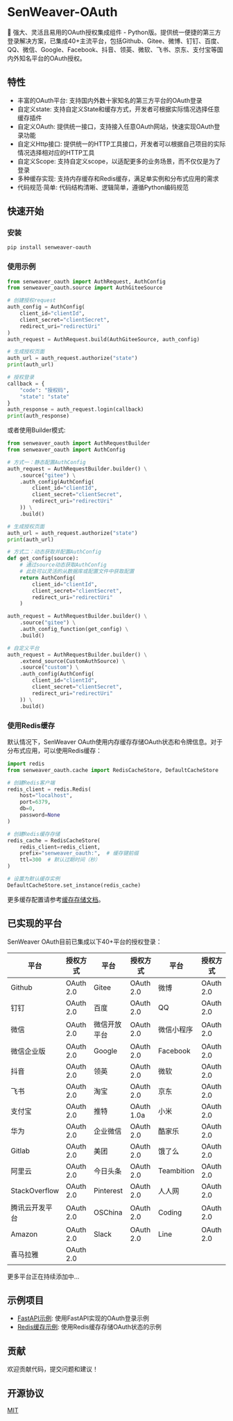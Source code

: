 # SenWeaver-OAuth

💫 强大、灵活且易用的OAuth授权集成组件 - Python版。提供统一便捷的第三方登录解决方案，已集成40+主流平台，包括Github、Gitee、微博、钉钉、百度、QQ、微信、Google、Facebook、抖音、领英、微软、飞书、京东、支付宝等国内外知名平台的OAuth授权。


## 特性

- 丰富的OAuth平台: 支持国内外数十家知名的第三方平台的OAuth登录
- 自定义state: 支持自定义State和缓存方式，开发者可根据实际情况选择任意缓存插件
- 自定义OAuth: 提供统一接口，支持接入任意OAuth网站，快速实现OAuth登录功能
- 自定义Http接口: 提供统一的HTTP工具接口，开发者可以根据自己项目的实际情况选择相对应的HTTP工具
- 自定义Scope: 支持自定义scope，以适配更多的业务场景，而不仅仅是为了登录
- 多种缓存实现: 支持内存缓存和Redis缓存，满足单实例和分布式应用的需求
- 代码规范·简单: 代码结构清晰、逻辑简单，遵循Python编码规范

## 快速开始

### 安装

```bash
pip install senweaver-oauth
```

### 使用示例

```python
from senweaver_oauth import AuthRequest, AuthConfig
from senweaver_oauth.source import AuthGiteeSource

# 创建授权request
auth_config = AuthConfig(
    client_id="clientId",
    client_secret="clientSecret",
    redirect_uri="redirectUri"
)
auth_request = AuthRequest.build(AuthGiteeSource, auth_config)

# 生成授权页面
auth_url = auth_request.authorize("state")
print(auth_url)

# 授权登录
callback = {
    "code": "授权码",
    "state": "state"
}
auth_response = auth_request.login(callback)
print(auth_response)
```

或者使用Builder模式:

```python
from senweaver_oauth import AuthRequestBuilder
from senweaver_oauth import AuthConfig

# 方式一：静态配置AuthConfig
auth_request = AuthRequestBuilder.builder() \
    .source("gitee") \
    .auth_config(AuthConfig(
        client_id="clientId",
        client_secret="clientSecret",
        redirect_uri="redirectUri"
    )) \
    .build()

# 生成授权页面
auth_url = auth_request.authorize("state")
print(auth_url)

# 方式二：动态获取并配置AuthConfig
def get_config(source):
    # 通过source动态获取AuthConfig
    # 此处可以灵活的从数据库或配置文件中获取配置
    return AuthConfig(
        client_id="clientId",
        client_secret="clientSecret",
        redirect_uri="redirectUri"
    )

auth_request = AuthRequestBuilder.builder() \
    .source("gitee") \
    .auth_config_function(get_config) \
    .build()

# 自定义平台
auth_request = AuthRequestBuilder.builder() \
    .extend_source(CustomAuthSource) \
    .source("custom") \
    .auth_config(AuthConfig(
        client_id="clientId",
        client_secret="clientSecret",
        redirect_uri="redirectUri"
    )) \
    .build()
```

### 使用Redis缓存

默认情况下，SenWeaver OAuth使用内存缓存存储OAuth状态和令牌信息。对于分布式应用，可以使用Redis缓存：

```python
import redis
from senweaver_oauth.cache import RedisCacheStore, DefaultCacheStore

# 创建Redis客户端
redis_client = redis.Redis(
    host="localhost",
    port=6379,
    db=0,
    password=None
)

# 创建Redis缓存存储
redis_cache = RedisCacheStore(
    redis_client=redis_client,
    prefix="senweaver_oauth:",  # 缓存键前缀
    ttl=300  # 默认过期时间（秒）
)

# 设置为默认缓存实例
DefaultCacheStore.set_instance(redis_cache)
```

更多缓存配置请参考[缓存存储文档](docs/cache_stores.md)。

## 已实现的平台

SenWeaver OAuth目前已集成以下40+平台的授权登录：

| 平台 | 授权方式 | 平台 | 授权方式 | 平台 | 授权方式 |
|-----|--------|-----|--------|-----|--------|
| Github | OAuth 2.0 | Gitee | OAuth 2.0 | 微博 | OAuth 2.0 |
| 钉钉 | OAuth 2.0 | 百度 | OAuth 2.0 | QQ | OAuth 2.0 |
| 微信 | OAuth 2.0 | 微信开放平台 | OAuth 2.0 | 微信小程序 | OAuth 2.0 |
| 微信企业版 | OAuth 2.0 | Google | OAuth 2.0 | Facebook | OAuth 2.0 |
| 抖音 | OAuth 2.0 | 领英 | OAuth 2.0 | 微软 | OAuth 2.0 |
| 飞书 | OAuth 2.0 | 淘宝 | OAuth 2.0 | 京东 | OAuth 2.0 |
| 支付宝 | OAuth 2.0 | 推特 | OAuth 1.0a | 小米 | OAuth 2.0 |
| 华为 | OAuth 2.0 | 企业微信 | OAuth 2.0 | 酷家乐 | OAuth 2.0 |
| Gitlab | OAuth 2.0 | 美团 | OAuth 2.0 | 饿了么 | OAuth 2.0 |
| 阿里云 | OAuth 2.0 | 今日头条 | OAuth 2.0 | Teambition | OAuth 2.0 |
| StackOverflow | OAuth 2.0 | Pinterest | OAuth 2.0 | 人人网 | OAuth 2.0 |
| 腾讯云开发平台 | OAuth 2.0 | OSChina | OAuth 2.0 | Coding | OAuth 2.0 |
| Amazon | OAuth 2.0 | Slack | OAuth 2.0 | Line | OAuth 2.0 |
| 喜马拉雅 | OAuth 2.0 |  |  |  |  |

更多平台正在持续添加中...

## 示例项目

- [FastAPI示例](examples/fastapi_example): 使用FastAPI实现的OAuth登录示例
- [Redis缓存示例](examples/redis_cache_example.py): 使用Redis缓存存储OAuth状态的示例

## 贡献

欢迎贡献代码，提交问题和建议！

## 开源协议

[MIT](LICENSE) 